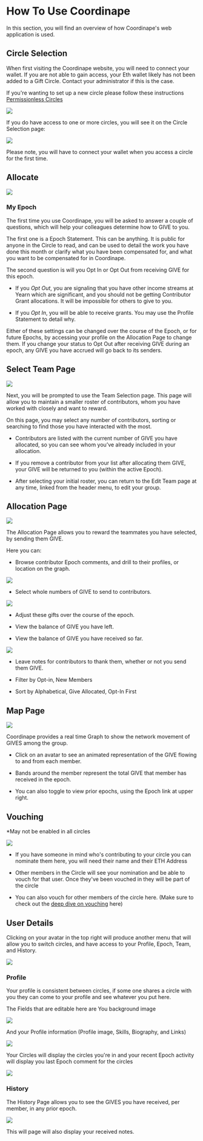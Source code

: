 # How To Use Coordinape

<p>In this section, you will find an overview of how Coordinape's web application is used.</p>


## Circle Selection

<p>When first visiting the Coordinape website, you will need to connect your wallet.  If you are not able to gain access, your Eth wallet likely has not been added to a Gift Circle.  Contact your administrator if this is the case. 

If you're wanting to set up a new circle please follow these instructions [Permissionless Circles](Permissionless_Circle.md)</p>

<img src="/images/How_to_Coordinape1.jpg">

<p>If you do have access to one or more circles, you will see it on the Circle Selection page: </p>

<img src="/images/How_to_Coordinape3.jpg">

<p>Please note, you will have to connect your wallet when you access a circle for the first time.</p>

## Allocate

<img src="/images/How_to_Coordinape4.jpg">

### My Epoch

<p>The first time you use Coordinape, you will be asked to answer a couple of questions, which will help your colleagues determine how to GIVE to you.</p>

<p>The first one is a Epoch Statement.  This can be anything.  It is public for anyone in the Circle to read, and can be used to detail the work you have done this month or clarify what you have been compensated for, and what you want to be compensated for in Coordinape.</p>

<p>The second question is will you Opt In or Opt Out from receiving GIVE for this epoch.  </p>


* If you *Opt Out*, you are signaling that you have other income streams at Yearn which are significant, and you should not be getting Contributor Grant allocations. It will be impossible for others to give to you.

* If you *Opt In*, you will be able to receive grants.  You may use the Profile Statement to detail why.

Either of these settings can be changed over the course of the Epoch, or for future Epochs, by accessing your profile on the Allocation Page to change them.  If you change your status to Opt Out after receiving GIVE during an epoch, any GIVE you have accrued will go back to its senders.

## Select Team Page

<img src="/images/How_to_Coordinape5.jpg">

Next, you will be prompted to use the Team Selection page.  This page will allow you to maintain a smaller roster of contributors, whom you have worked with closely and want to reward.

<p>On this page, you may select any number of contributors, sorting or searching to find those you have interacted with the most.  </p>

* Contributors are listed with the current number of GIVE you have allocated, so you can see whom you’ve already included in your allocation.

* If you remove a contributor from your list after allocating them GIVE, your GIVE will be returned to you (within the active Epoch).

* After selecting your initial roster, you can return to the Edit Team page at any time, linked from the header menu, to edit your group.

## Allocation Page

<img src="/images/How_to_Coordinape6.jpg">

<p>The Allocation Page allows you to reward the teammates you have selected, by sending them GIVE.</p>

Here you can:

* Browse contributor Epoch comments, and drill to their profiles, or location on the graph. 

<img src="/images/How_to_Coordinape15.jpg">

* Select whole numbers of GIVE to send to contributors.

<img src="/images/How_to_Coordinape16.jpg">

* Adjust these gifts over the course of the epoch.

* View the balance of GIVE you have left.

* View the balance of GIVE you have received so far.

<img src="/images/How_to_Coordinape17.jpg">

* Leave notes for contributors to thank them, whether or not you send them GIVE.

* Filter by Opt-in, New Members 

* Sort by Alphabetical, Give Allocated, Opt-In First

## Map Page

<img src="/images/How_to_Coordinape7.jpg">

Coordinape provides a real time Graph to show the network movement of GIVES among the group.

* Click on an avatar to see an animated representation of the GIVE flowing to and from each member.

* Bands around the member represent the total GIVE that member has received in the epoch.

* You can also toggle to view prior epochs, using the Epoch link at upper right.

## Vouching
*May not be enabled in all circles

<img src="/images/How_to_Coordinape9.jpg">

* If you have someone in mind who's contributing to your circle you can nominate them here, you will need their name and their ETH Address

* Other members in the Circle will see your nomination and be able to vouch for that user. Once they've been vouched in they will be part of the circle

* You can also vouch for other members of the circle here. (Make sure to check out the [deep dive on vouching](https://docs.coordinape.com/welcome/vouching*) here)

## User Details

Clicking on your avatar in the top right will produce another menu that will allow you to switch circles, and have access to your Profile, Epoch, Team, and History.

<img src="/images/How_to_Coordinape10.jpg">

### Profile

Your profile is consistent between circles, if some one shares a circle with you they can come to your profile and see whatever you put here. 

The Fields that are editable here are You background image

<img src="/images/How_to_Coordinape12.jpg">

And your Profile information (Profile image, Skills, Biography, and Links)

<img src="/images/How_to_Coordinape13.jpg">

Your Circles will display the circles you're in and your recent Epoch activity will display you last Epoch comment for the circles

<img src="/images/How_to_Coordinape14.jpg">

### History

The History Page allows you to see the GIVES you have received, per member, in any prior epoch. 

<img src="/images/How_to_Coordinape8.jpg">

This will page will also display your received notes.

